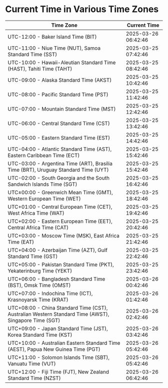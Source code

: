 # Current Time in Various Time Zones

| Time Zone | Current Time |
|-----------|--------------|
| UTC-12:00 - Baker Island Time (BIT) | 2025-03-26 06:42:46 |
| UTC-11:00 - Niue Time (NUT), Samoa Standard Time (SST) | 2025-03-25 07:42:46 |
| UTC-10:00 - Hawaii-Aleutian Standard Time (HAST), Tahiti Time (TAHT) | 2025-03-25 08:42:46 |
| UTC-09:00 - Alaska Standard Time (AKST) | 2025-03-25 10:42:46 |
| UTC-08:00 - Pacific Standard Time (PST) | 2025-03-25 11:42:46 |
| UTC-07:00 - Mountain Standard Time (MST) | 2025-03-25 12:42:46 |
| UTC-06:00 - Central Standard Time (CST) | 2025-03-25 13:42:46 |
| UTC-05:00 - Eastern Standard Time (EST) | 2025-03-25 14:42:46 |
| UTC-04:00 - Atlantic Standard Time (AST), Eastern Caribbean Time (ECT) | 2025-03-25 15:42:46 |
| UTC-03:00 - Argentina Time (ART), Brasília Time (BRT), Uruguay Standard Time (UYT) | 2025-03-25 15:42:46 |
| UTC-02:00 - South Georgia and the South Sandwich Islands Time (SGT) | 2025-03-25 16:42:46 |
| UTC±00:00 - Greenwich Mean Time (GMT), Western European Time (WET) | 2025-03-25 18:42:46 |
| UTC+01:00 - Central European Time (CET), West Africa Time (WAT) | 2025-03-25 19:42:46 |
| UTC+02:00 - Eastern European Time (EET), Central Africa Time (CAT) | 2025-03-25 20:42:46 |
| UTC+03:00 - Moscow Time (MSK), East Africa Time (EAT) | 2025-03-25 21:42:46 |
| UTC+04:00 - Azerbaijan Time (AZT), Gulf Standard Time (GST) | 2025-03-25 22:42:46 |
| UTC+05:00 - Pakistan Standard Time (PKT), Yekaterinburg Time (YEKT) | 2025-03-25 23:42:46 |
| UTC+06:00 - Bangladesh Standard Time (BST), Omsk Time (OMST) | 2025-03-26 00:42:46 |
| UTC+07:00 - Indochina Time (ICT), Krasnoyarsk Time (KRAT) | 2025-03-26 01:42:46 |
| UTC+08:00 - China Standard Time (CST), Australian Western Standard Time (AWST), Singapore Time (SGT) | 2025-03-26 02:42:46 |
| UTC+09:00 - Japan Standard Time (JST), Korea Standard Time (KST) | 2025-03-26 03:42:46 |
| UTC+10:00 - Australian Eastern Standard Time (AEST), Papua New Guinea Time (PGT) | 2025-03-26 05:42:46 |
| UTC+11:00 - Solomon Islands Time (SBT), Vanuatu Time (VUT) | 2025-03-26 05:42:46 |
| UTC+12:00 - Fiji Time (FJT), New Zealand Standard Time (NZST) | 2025-03-26 06:42:46 |
